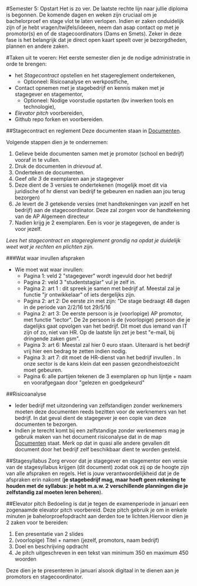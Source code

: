 #Semester 5: Opstart
Het is zo ver. De laatste rechte lijn naar jullie diploma is begonnen. De komende dagen en weken zijn cruciaal om je bachelorproef en stage vlot te laten verlopen. Indien er zaken onduidelijk zijn of je hebt vragen/twijfels/ideeen, neem dan asap contact op met je promotor(s) en of de stagecoordinators (Dams en Smets). Zeker in deze fase is het belangrijk dat je direct open kaart speelt over je bezorgdheden, plannen en andere zaken.

#Taken uit te voeren:
Het eerste semester dien je de nodige administratie in orde te brengen:
* het *Stagecontract* opstellen en het stagereglement ondertekenen,
  * Optioneel: Risicoanalyse en werkpostfiche,
* Contact opnemen met je stagebedrijf en kennis maken met je stagegever en stagementor, 
  * Optioneel: Nodige voorstudie opstarten (bv inwerken tools en technologie),
* *Elevator pitch* voorbereiden,
* Github repo forken en voorbereiden.

##Stagecontract en reglement
Deze documenten staan in [Documenten](../Documenten).

Volgende stappen dien je te ondernemen:
1. Gelieve beide documenten samen met je promotor (school en bedrijf) vooraf in te vullen. 
2. Druk de documenten in *drievoud* af.
3. Onderteken de documenten.
4. Geef *alle 3* de exemplaren aan je stagegever
5. Deze dient de 3 versies te ondertekenen (mogelijk moet dit via juridische of hr dienst van bedrijf te gebeuren en nadien aan jou terug bezorgen)
6. Je levert de *3* getekende versies (met handtekeningen van jezelf en het bedrijf) aan de stagecoordinator. Deze zal zorgen voor de handtekening van de AP Algemeen directeur
7. Nadien krijg je 2 exemplaren. Een is voor je stagegeven, de ander is voor jezelf.

*Lees het stagecontract en stagereglement grondig na opdat je duidelijk weet wat je rechten en plichten zijn.*


###Wat waar invullen afspraken
* Wie moet wat waar invullen:
  * Pagina 1: veld 2 "stagegever" wordt ingevuld door het bedrijf 
  * Pagina 2: veld 3 "studentstagiar" vul je zelf in.
  * Pagina 2: art 1 : dit spreek je samen met bedrijf af. Meestal zal je functie "jr ontwikkelaar" of iets dergelijks zijn. 
  * Pagina 2: art 2:  De eerste zin met zijn: "De stage bedraagt 48 dagen in de periode van 2/2/16 tot 29/5/16
  * Pagina 2: art 3: De eerste persoon is je (voorlopige) AP promotor, met functie "lector". De 2e persoon is de (voorlopige) persoon die je dagelijks gaat opvolgen van het bedrijf. Dit moet dus iemand van IT zijn of zo, niet van HR.
  Op de laatste lijn zet je best "e-mail, bij dringende zaken gsm".
  * Pagina 3: art 6: Meestal zal hier 0 euro staan. Uiteraard is het bedrijf vrij hier een bedrag te zetten indien nodig. 
  * Pagina 3: art 7: dit moet de HR-dienst van het bedrijf invullen . In onze sector is de kans klein dat een passen gezondheistoezicht moet gebeuren.
  * Pagina 6: alle partijen tekenen de 3 exemplaren op hun lijntje + naam en voorafgegaan door "gelezen en goedgekeurd"

##Risicoanalyse
* Ieder bedrijf met uitzondering van zelfstandigen zonder werknemers moeten deze documenten reeds bezitten voor de werknemers van het bedrijf. In dat geval dient de stagegever je een copie van deze documenten te bezorgen.
* Indien je terecht komt bij een zelfstandige zonder werknemers mag je gebruik maken van het document risiconalyse dat in de map [Documenten](\Documenten) staat. Merk op dat in quasi alle andere gevallen dit document door het bedrijf zelf beschikbaar dient te worden gesteld.

##Stagesyllabus
Zorg ervoor dat je stagegever en stagementor een versie van de stagesyllabus krijgen (dit document) zodat ook zij op de hoogte zijn van alle afspraken en regels.
Het is jouw verantwoordelijkheid dat je de afspraken erin nakomt (**je stagebedrijf mag, maar hoeft geen rekening te houden met de syllabus: je hebt m.a.w. 2 verschillende planningen die je zelfstandig zal moeten leren beheren**).

##Elevator pitch
Bedoeling is dat je tegen de examenperiode in januari een zogenaamde elevator pitch voorbereid. Deze pitch gebruik je om in enkele minuten je bahelorproefopdracht aan derden toe te lichten.Hiervoor dien je 2 zaken voor te bereiden:
1. Een presentatie van 2 slides
  1. (voorlopige) Titel + namen (jezelf, promotors, naam bedrijf)
  2. Doel en beschrijving opdracht
2. Je pitch uitgeschreven in een tekst van minimum 350 en maximum 450 woorden

Deze dien je te presenteren in januari alsook digitaal in te dienen aan je promotors en stagecoordinator.
